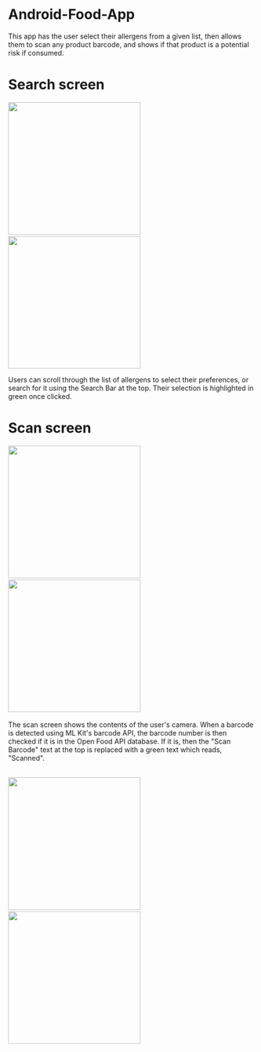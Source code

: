 # Android-Food-App
This app has the user select their allergens from a given list, then allows them to scan any product barcode, and shows if that product is a potential risk if consumed.

# Search screen
<span>
  <p>
  <img src="https://github.com/user-attachments/assets/bc8d505f-4a14-482f-8d6e-9d0241d078f3" width="270">
    &nbsp;&nbsp;&nbsp;&nbsp;&nbsp;&nbsp;&nbsp;&nbsp;
  <img src="https://github.com/user-attachments/assets/d74da80c-0e15-4dfd-9b26-11152e10a6d7" width="270">
  </p>
</span>
Users can scroll through the list of allergens to select their preferences, or search for it using the Search Bar at the top. Their selection is highlighted in green once clicked.

# Scan screen
<span>
  <p>
  <img src="https://github.com/user-attachments/assets/21de484e-44f0-4b92-987a-c03b7b45a6fc" width="270">
    &nbsp;&nbsp;&nbsp;&nbsp;&nbsp;&nbsp;&nbsp;&nbsp;
  <img src="https://github.com/user-attachments/assets/d50bdd96-01b2-4e2d-9b87-007c9be34f2d" width="270">
    &nbsp;&nbsp;&nbsp;&nbsp;&nbsp;&nbsp;&nbsp;&nbsp;
  </p>
</span>
The scan screen shows the contents of the user's camera. When a barcode is detected using ML Kit's barcode API, the barcode number is then checked if it is in the Open Food API database. If it is, then the "Scan Barcode" text at the top is replaced with a green text which reads, "Scanned".
<br>
<br>

<span>
  <p>
    <img src="https://github.com/user-attachments/assets/e7da6697-68fc-4e4c-b84f-206b3e539175" width="270">
    &nbsp;&nbsp;&nbsp;&nbsp;&nbsp;&nbsp;&nbsp;&nbsp;
    <img src="https://github.com/user-attachments/assets/8c71b3b4-b38c-4f83-a167-8294e8e8896e" width="270">
  </p>
</span>
